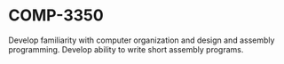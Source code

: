# COMP-3350
Develop familiarity with computer organization and design and assembly programming.  Develop ability to write short assembly programs.
